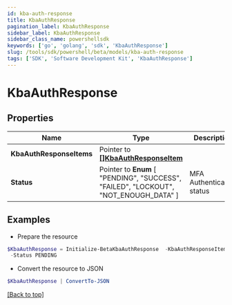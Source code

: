 ```yaml
---
id: kba-auth-response
title: KbaAuthResponse
pagination_label: KbaAuthResponse
sidebar_label: KbaAuthResponse
sidebar_class_name: powershellsdk
keywords: ['go', 'golang', 'sdk', 'KbaAuthResponse'] 
slug: /tools/sdk/powershell/beta/models/kba-auth-response
tags: ['SDK', 'Software Development Kit', 'KbaAuthResponse']
---
```



# KbaAuthResponse

## Properties

Name | Type | Description | Notes
------------ | ------------- | ------------- | -------------
**KbaAuthResponseItems** |  Pointer to [**[]KbaAuthResponseItem**](kba-auth-response-item) |  | [optional] 
**Status** |  Pointer to  **Enum** [  "PENDING",    "SUCCESS",    "FAILED",    "LOCKOUT",    "NOT_ENOUGH_DATA" ] | MFA Authentication status | [optional] 

## Examples

- Prepare the resource
```powershell
$KbaAuthResponse = Initialize-BetaKbaAuthResponse  -KbaAuthResponseItems [{questionId=089899f13a8f4da7824996191587bab9, isVerified=false}] `
 -Status PENDING
```

- Convert the resource to JSON
```powershell
$KbaAuthResponse | ConvertTo-JSON
```


[[Back to top]](#) 

